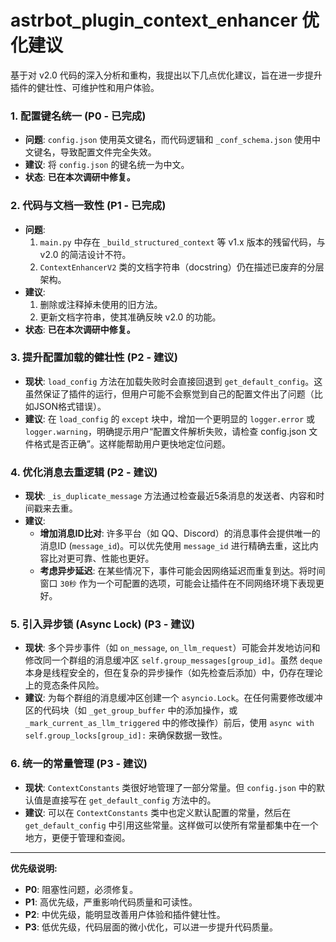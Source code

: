 # astrbot_plugin_context_enhancer 优化建议

基于对 v2.0 代码的深入分析和重构，我提出以下几点优化建议，旨在进一步提升插件的健壮性、可维护性和用户体验。

### 1. 配置键名统一 (P0 - 已完成)

- **问题**: `config.json` 使用英文键名，而代码逻辑和 `_conf_schema.json` 使用中文键名，导致配置文件完全失效。
- **建议**: 将 `config.json` 的键名统一为中文。
- **状态**: **已在本次调研中修复。**

### 2. 代码与文档一致性 (P1 - 已完成)

- **问题**:
    1.  `main.py` 中存在 `_build_structured_context` 等 v1.x 版本的残留代码，与 v2.0 的简洁设计不符。
    2.  `ContextEnhancerV2` 类的文档字符串（docstring）仍在描述已废弃的分层架构。
- **建议**:
    1.  删除或注释掉未使用的旧方法。
    2.  更新文档字符串，使其准确反映 v2.0 的功能。
- **状态**: **已在本次调研中修复。**

### 3. 提升配置加载的健壮性 (P2 - 建议)

- **现状**: `load_config` 方法在加载失败时会直接回退到 `get_default_config`。这虽然保证了插件的运行，但用户可能不会察觉到自己的配置文件出了问题（比如JSON格式错误）。
- **建议**: 在 `load_config` 的 `except` 块中，增加一个更明显的 `logger.error` 或 `logger.warning`，明确提示用户“配置文件解析失败，请检查 config.json 文件格式是否正确”。这样能帮助用户更快地定位问题。

### 4. 优化消息去重逻辑 (P2 - 建议)

- **现状**: `_is_duplicate_message` 方法通过检查最近5条消息的发送者、内容和时间戳来去重。
- **建议**:
    - **增加消息ID比对**: 许多平台（如 QQ、Discord）的消息事件会提供唯一的消息ID (`message_id`)。可以优先使用 `message_id` 进行精确去重，这比内容比对更可靠、性能也更好。
    - **考虑异步延迟**: 在某些情况下，事件可能会因网络延迟而重复到达。将时间窗口 `30秒` 作为一个可配置的选项，可能会让插件在不同网络环境下表现更好。

### 5. 引入异步锁 (Async Lock) (P3 - 建议)

- **现状**: 多个异步事件（如 `on_message`, `on_llm_request`）可能会并发地访问和修改同一个群组的消息缓冲区 `self.group_messages[group_id]`。虽然 `deque` 本身是线程安全的，但在复杂的异步操作（如先检查后添加）中，仍存在理论上的竞态条件风险。
- **建议**: 为每个群组的消息缓冲区创建一个 `asyncio.Lock`。在任何需要修改缓冲区的代码块（如 `_get_group_buffer` 中的添加操作，或 `_mark_current_as_llm_triggered` 中的修改操作）前后，使用 `async with self.group_locks[group_id]:` 来确保数据一致性。

### 6. 统一的常量管理 (P3 - 建议)

- **现状**: `ContextConstants` 类很好地管理了一部分常量。但 `config.json` 中的默认值是直接写在 `get_default_config` 方法中的。
- **建议**: 可以在 `ContextConstants` 类中也定义默认配置的常量，然后在 `get_default_config` 中引用这些常量。这样做可以使所有常量都集中在一个地方，更便于管理和查阅。

---
**优先级说明:**
- **P0**: 阻塞性问题，必须修复。
- **P1**: 高优先级，严重影响代码质量和可读性。
- **P2**: 中优先级，能明显改善用户体验和插件健壮性。
- **P3**: 低优先级，代码层面的微小优化，可以进一步提升代码质量。